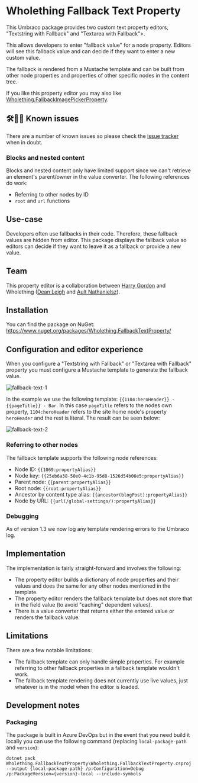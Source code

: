 # Wholething Fallback Text Property

This Umbraco package provides two custom text property editors, "Textstring with Fallback" and "Textarea with Fallback">. 

This allows developers to enter "fallback value" for a node property. Editors will see this fallback value and can decide if they want to enter a new custom value.

The fallback is rendered from a Mustache template and can be built from other node properties and properties of other specific nodes in the content tree.

If you like this property editor you may also like [Wholething.FallbackImagePickerProperty](https://github.com/wholething/wholething-fallback-image-picker-property).

## 🛠👷‍♀️ Known issues

There are a number of known issues so please check the [issue tracker](https://github.com/wholething/wholething-fallback-text-property/issues) when in doubt.

### Blocks and nested content

Blocks and nested content only have limited support since we can't retrieve an element's parent/owner in the value converter. The following references do work:
- Referring to other nodes by ID
- `root` and `url` functions

## Use-case

Developers often use fallbacks in their code. Therefore, these fallback values are hidden from editor. This package displays the fallback value so editors can decide if they want to leave it as a fallback or provide a new value.

## Team

This property editor is a collaboration between [Harry Gordon](https://www.linkedin.com/in/hejgordon/) and Wholething ([Dean Leigh](https://www.linkedin.com/in/deanleigh/?) and [Ault Nathanielsz](https://www.linkedin.com/in/ault-nathanielsz-01725b13/)).

## Installation

You can find the package on NuGet: https://www.nuget.org/packages/Wholething.FallbackTextProperty/

## Configuration and editor experience

When you configure a "Textstring with Fallback" or "Textarea with Fallback" property you must configure a Mustache template to generate the fallback value.

![fallback-text-1](https://user-images.githubusercontent.com/28703576/106004102-c625b980-60aa-11eb-8919-0fe27fe1f8bd.PNG)

In the example we use the following template: `{{1104:heroHeader}} - {{pageTitle}} - Bar`. In this case `pageTitle` refers to the nodes own property, `1104:heroHeader` refers to the site home node's property `heroHeader` and the rest is literal. The result can be seen below:

![fallback-text-2](https://user-images.githubusercontent.com/28703576/106004107-c6be5000-60aa-11eb-918f-8944f73fedf5.PNG)

### Referring to other nodes

The fallback template supports the following node references:
- Node ID: `{{1069:propertyAlias}}`
- Node key: `{{25eb6a38-50e0-4c1b-95d8-1526d54b06e5:propertyAlias}}`
- Parent node: `{{parent:propertyAlias}}`
- Root node: `{{root:propertyAlias}}`
- Ancestor by content type alias: `{{ancestor(blogPost):propertyAlias}}`
- Node by URL: `{{url(/global-settings/):propertyAlias}}`

### Debugging

As of version 1.3 we now log any template rendering errors to the Umbraco log.

## Implementation

The implementation is fairly straight-forward and involves the following:
- The property editor builds a dictionary of node properties and their values and does the same for any other nodes mentioned in the template.
- The property editor renders the fallback template but does not store that in the field value (to avoid "caching" dependent values).
- There is a value converter that returns either the entered value or renders the fallback value.

## Limitations

There are a few notable limitations:
- The fallback template can only handle simple properties. For example referring to other fallback properties in a fallback template wouldn't work.
- The fallback template rendering does not currently use live values, just whatever is in the model when the editor is loaded.

## Development notes

### Packaging

The package is built in Azure DevOps but in the event that you need build it locally you can use the following command (replacing `local-package-path` and `version`):

```
dotnet pack Wholething.FallbackTextProperty\Wholething.FallbackTextProperty.csproj --output {local-package-path} /p:Configuration=Debug /p:PackageVersion={version}-local --include-symbols
```
